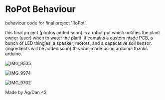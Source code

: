 # RoPot Behaviour
 behaviour code for final project 'RoPot'.

 this final project (photos added soon) is a robot pot which notifies the plant owner (user) when to water the plant. it contains a custom made PCB, a bunch of LED thingies, a speaker, motors, and a capacative soil sensor. (ingredients will be added soon) this was made using arduino! thanks arduino. 

 
![IMG_9535](https://github.com/DrSpaniel/RoPot-Behaviour/assets/80426387/6f99bdf3-d43c-46a7-8fea-a19d88d1456b)

![IMG_9974](https://github.com/DrSpaniel/RoPot-Behaviour/assets/80426387/cb02254e-36d8-4727-ac37-9fad3ec3c2d3)

![IMG_9702](https://github.com/DrSpaniel/RoPot-Behaviour/assets/80426387/e1474d67-6647-4293-9e46-941bb2b904c5)


 Made by Ag/Dan <3
